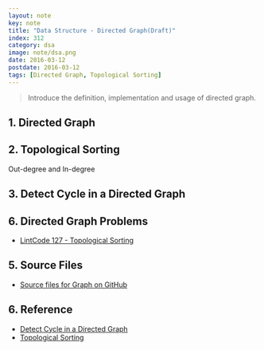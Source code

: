 ```yaml
---
layout: note
key: note
title: "Data Structure - Directed Graph(Draft)"
index: 312
category: dsa
image: note/dsa.png
date: 2016-03-12
postdate: 2016-03-12
tags: [Directed Graph, Topological Sorting]
---
```


> Introduce the definition, implementation and usage of directed graph.

## 1. Directed Graph

## 2. Topological Sorting
Out-degree and In-degree

## 3. Detect Cycle in a Directed Graph

## 6. Directed Graph Problems
* [LintCode 127 - Topological Sorting](http://lintcode.com/problem/topological-sorting/)

## 5. Source Files
* [Source files for Graph on GitHub](https://github.com/jojozhuang/DataStructure/tree/master/Graph)

## 6. Reference
* [Detect Cycle in a Directed Graph](https://www.geeksforgeeks.org/?p=18516/)
* [Topological Sorting](https://www.geeksforgeeks.org/topological-sorting/)
